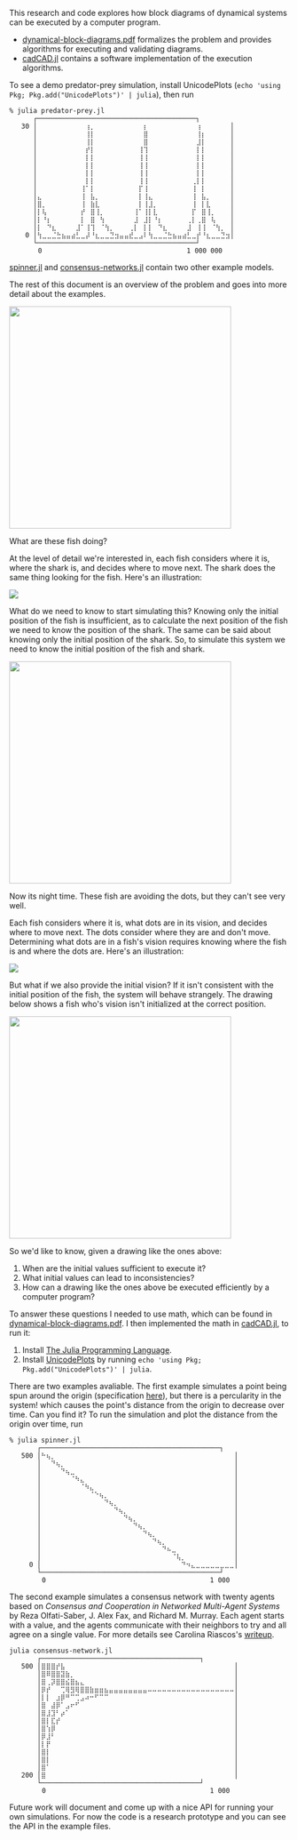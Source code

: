 This research and code explores how block diagrams of dynamical
systems can be executed by a computer program.

- [dynamical-block-diagrams.pdf](/dynamical-block-diagrams.pdf)
  formalizes the problem and provides algorithms for executing and
  validating diagrams.
- [cadCAD.jl](/cadCAD.jl) contains a software implementation of the
  execution algorithms.

To see a demo predator-prey simulation, install UnicodePlots (`echo
'using Pkg; Pkg.add("UnicodePlots")' | julia`), then run

```
% julia predator-prey.jl
      ┌────────────────────────────────────────┐
   30 │⠀⠀⠀⠀⠀⠀⠀⠀⠀⠀⢰⡀⠀⠀⠀⠀⠀⠀⠀⠀⠀⠀⡆⠀⠀⠀⠀⠀⠀⠀⠀⠀⠀⢰⠀⠀⠀⠀⠀⠀│
      │⠀⠀⠀⠀⠀⠀⠀⠀⠀⠀⢸⡇⠀⠀⠀⠀⠀⠀⠀⠀⠀⠀⣿⠀⠀⠀⠀⠀⠀⠀⠀⠀⠀⢸⡆⠀⠀⠀⠀⠀│
      │⠀⠀⠀⠀⠀⠀⠀⠀⠀⠀⢸⡇⠀⠀⠀⠀⠀⠀⠀⠀⠀⠀⣿⠀⠀⠀⠀⠀⠀⠀⠀⠀⠀⣸⡇⠀⠀⠀⠀⠀│
      │⠀⠀⠀⠀⠀⠀⠀⠀⠀⠀⡞⡇⠀⠀⠀⠀⠀⠀⠀⠀⠀⢸⢹⠀⠀⠀⠀⠀⠀⠀⠀⠀⠀⡇⡇⠀⠀⠀⠀⠀│
      │⠀⠀⠀⠀⠀⠀⠀⠀⠀⠀⡇⡇⠀⠀⠀⠀⠀⠀⠀⠀⠀⢸⢸⠀⠀⠀⠀⠀⠀⠀⠀⠀⠀⡇⡇⠀⠀⠀⠀⠀│
      │⠀⠀⠀⠀⠀⠀⠀⠀⠀⠀⡇⡇⠀⠀⠀⠀⠀⠀⠀⠀⠀⢸⢸⠀⠀⠀⠀⠀⠀⠀⠀⠀⠀⡇⡇⠀⠀⠀⠀⠀│
      │⠀⠀⠀⠀⠀⠀⠀⠀⠀⠀⡇⡇⠀⠀⠀⠀⠀⠀⠀⠀⠀⢸⢸⠀⠀⠀⠀⠀⠀⠀⠀⠀⠀⡇⡇⠀⠀⠀⠀⠀│
      │⠀⠀⠀⠀⠀⠀⠀⠀⠀⠀⡇⡇⠀⠀⠀⠀⠀⠀⠀⠀⠀⢸⢸⠀⠀⠀⠀⠀⠀⠀⠀⠀⢀⡇⡇⠀⠀⠀⠀⠀│
      │⠀⠀⠀⠀⠀⠀⠀⠀⠀⢸⠁⡇⠀⠀⠀⠀⠀⠀⠀⠀⠀⡏⢸⠀⠀⠀⠀⠀⠀⠀⠀⠀⢸⠀⡇⠀⠀⠀⠀⠀│
      │⣄⠀⠀⠀⠀⠀⠀⠀⠀⢸⠀⣧⡀⠀⠀⠀⠀⠀⠀⠀⠀⡇⢸⣄⠀⠀⠀⠀⠀⠀⠀⠀⢸⠀⣧⡀⠀⠀⠀⠀│
      │⣿⡀⠀⠀⠀⠀⠀⠀⠀⢸⠀⣷⣇⠀⠀⠀⠀⠀⠀⠀⠀⡇⢸⣸⡀⠀⠀⠀⠀⠀⠀⠀⢸⠀⡇⣇⠀⠀⠀⠀│
      │⡇⢧⠀⠀⠀⠀⠀⠀⠀⡞⠀⣿⢸⡀⠀⠀⠀⠀⠀⠀⢸⠁⢸⡇⣇⠀⠀⠀⠀⠀⠀⠀⡏⠀⣿⢸⡀⠀⠀⠀│
      │⡇⠘⡆⠀⠀⠀⠀⠀⠀⡇⠀⣿⠀⢳⠀⠀⠀⠀⠀⠀⣸⠀⣸⡇⠘⡆⠀⠀⠀⠀⠀⢀⡇⢀⣿⠀⢧⠀⠀⠀│
      │⡇⠀⠙⣆⠀⠀⠀⠀⣸⠁⢸⢹⠀⠈⢳⡀⠀⠀⠀⢀⡇⠀⡇⡇⠀⠙⣆⠀⠀⠀⠀⣸⠀⢸⢸⠀⠈⢳⡀⠀│
    0 │⢳⣀⣀⣈⣓⣦⣤⣴⣃⣀⡼⠘⣆⣀⣀⣙⣲⣤⣤⣞⣀⣠⠇⢳⣀⣀⣈⣓⣦⣤⣴⣃⣀⡞⠘⣆⣀⣀⣙⣲│
      └────────────────────────────────────────┘
      ⠀0⠀⠀⠀⠀⠀⠀⠀⠀⠀⠀⠀⠀⠀⠀⠀⠀⠀⠀⠀⠀⠀⠀⠀⠀⠀⠀⠀⠀⠀⠀1 000 000
```

[spinner.jl](spinner.jl) and
[consensus-networks.jl](consensus-networks.jl) contain two other
example models.

The rest of this document is an overview of the problem and goes into
more detail about the examples.

<img src="https://github.com/user-attachments/assets/9518167d-cb81-4cd9-bc31-e3a18526bfe7" width="400px" />

What are these fish doing?

At the level of detail we're interested in, each fish considers where
it is, where the shark is, and decides where to move next. The shark
does the same thing looking for the fish. Here's an illustration:

  <img src="https://percisely.xyz/fish-diagrams/xymatrix_0.svg" />

What do we need to know to start simulating this? Knowing only the
initial position of the fish is insufficient, as to calculate the next
position of the fish we need to know the position of the shark. The
same can be said about knowing only the initial position of the
shark. So, to simulate this system we need to know the initial
position of the fish and shark.

  <img src="https://github.com/user-attachments/assets/f23e4125-035f-43be-b834-7ce37019a824" width="400px" />

Now its night time. These fish are avoiding the dots, but they can't
see very well.

Each fish considers where it is, what dots are in its vision, and
decides where to move next. The dots consider where they are and don't
move. Determining what dots are in a fish's vision requires knowing
where the fish is and where the dots are. Here's an illustration:

  <img src="https://percisely.xyz/fish-diagrams/xymatrix_1.svg" />

But what if we also provide the initial vision? If it isn't consistent
with the initial position of the fish, the system will behave
strangely. The drawing below shows a fish who's vision isn't
initialized at the correct position.

  <img src="https://github.com/user-attachments/assets/b1f8940a-6437-4b25-8d05-b7823a7ee7ca" width="400px" />

So we'd like to know, given a drawing like the ones above:

1. When are the initial values sufficient to execute it?
2. What initial values can lead to inconsistencies?
3. How can a drawing like the ones above be executed efficiently by a computer program?

To answer these questions I needed to use math, which can be found in
[dynamical-block-diagrams.pdf](/dynamical-block-diagrams.pdf). I then
implemented the math in [cadCAD.jl](/cadCAD.jl), to run it:

1. Install [The Julia Programming Language]([url](https://julialang.org/)).
2. Install [UnicodePlots]([url](https://github.com/JuliaPlots/UnicodePlots.jl/tree/main)) by running `echo 'using Pkg; Pkg.add("UnicodePlots")' | julia`.

There are two examples avaliable. The first example simulates a point
being spun around the origin (specification
[here](https://hackmd.io/@ekez/HJTHYT8NA)), but there is a percularity
in the system! which causes the point's distance from the origin to
decrease over time. Can you find it? To run the simulation and plot
the distance from the origin over time, run

```
% julia spinner.jl
       ┌─────────────────────────────────────────────┐
   500 │⠓⢦⡀⠀⠀⠀⠀⠀⠀⠀⠀⠀⠀⠀⠀⠀⠀⠀⠀⠀⠀⠀⠀⠀⠀⠀⠀⠀⠀⠀⠀⠀⠀⠀⠀⠀⠀⠀⠀⠀│
       │⠀⠀⠙⢦⡀⠀⠀⠀⠀⠀⠀⠀⠀⠀⠀⠀⠀⠀⠀⠀⠀⠀⠀⠀⠀⠀⠀⠀⠀⠀⠀⠀⠀⠀⠀⠀⠀⠀⠀⠀│
       │⠀⠀⠀⠀⠙⢦⣀⠀⠀⠀⠀⠀⠀⠀⠀⠀⠀⠀⠀⠀⠀⠀⠀⠀⠀⠀⠀⠀⠀⠀⠀⠀⠀⠀⠀⠀⠀⠀⠀⠀│
       │⠀⠀⠀⠀⠀⠀⠈⠳⣄⠀⠀⠀⠀⠀⠀⠀⠀⠀⠀⠀⠀⠀⠀⠀⠀⠀⠀⠀⠀⠀⠀⠀⠀⠀⠀⠀⠀⠀⠀⠀│
       │⠀⠀⠀⠀⠀⠀⠀⠀⠈⠳⣄⠀⠀⠀⠀⠀⠀⠀⠀⠀⠀⠀⠀⠀⠀⠀⠀⠀⠀⠀⠀⠀⠀⠀⠀⠀⠀⠀⠀⠀│
       │⠀⠀⠀⠀⠀⠀⠀⠀⠀⠀⠈⠑⢦⡀⠀⠀⠀⠀⠀⠀⠀⠀⠀⠀⠀⠀⠀⠀⠀⠀⠀⠀⠀⠀⠀⠀⠀⠀⠀⠀│
       │⠀⠀⠀⠀⠀⠀⠀⠀⠀⠀⠀⠀⠀⠙⢦⡀⠀⠀⠀⠀⠀⠀⠀⠀⠀⠀⠀⠀⠀⠀⠀⠀⠀⠀⠀⠀⠀⠀⠀⠀│
       │⠀⠀⠀⠀⠀⠀⠀⠀⠀⠀⠀⠀⠀⠀⠀⠙⢦⡀⠀⠀⠀⠀⠀⠀⠀⠀⠀⠀⠀⠀⠀⠀⠀⠀⠀⠀⠀⠀⠀⠀│
       │⠀⠀⠀⠀⠀⠀⠀⠀⠀⠀⠀⠀⠀⠀⠀⠀⠀⠙⢦⡀⠀⠀⠀⠀⠀⠀⠀⠀⠀⠀⠀⠀⠀⠀⠀⠀⠀⠀⠀⠀│
       │⠀⠀⠀⠀⠀⠀⠀⠀⠀⠀⠀⠀⠀⠀⠀⠀⠀⠀⠀⠙⢦⡀⠀⠀⠀⠀⠀⠀⠀⠀⠀⠀⠀⠀⠀⠀⠀⠀⠀⠀│
       │⠀⠀⠀⠀⠀⠀⠀⠀⠀⠀⠀⠀⠀⠀⠀⠀⠀⠀⠀⠀⠀⠙⢦⡀⠀⠀⠀⠀⠀⠀⠀⠀⠀⠀⠀⠀⠀⠀⠀⠀│
       │⠀⠀⠀⠀⠀⠀⠀⠀⠀⠀⠀⠀⠀⠀⠀⠀⠀⠀⠀⠀⠀⠀⠀⠙⢦⡀⠀⠀⠀⠀⠀⠀⠀⠀⠀⠀⠀⠀⠀⠀│
       │⠀⠀⠀⠀⠀⠀⠀⠀⠀⠀⠀⠀⠀⠀⠀⠀⠀⠀⠀⠀⠀⠀⠀⠀⠀⠙⠦⣀⠀⠀⠀⠀⠀⠀⠀⠀⠀⠀⠀⠀│
       │⠀⠀⠀⠀⠀⠀⠀⠀⠀⠀⠀⠀⠀⠀⠀⠀⠀⠀⠀⠀⠀⠀⠀⠀⠀⠀⠀⠈⢧⡀⠀⠀⠀⠀⠀⠀⠀⠀⠀⠀│
     0 │⠀⠀⠀⠀⠀⠀⠀⠀⠀⠀⠀⠀⠀⠀⠀⠀⠀⠀⠀⠀⠀⠀⠀⠀⠀⠀⠀⠀⠀⠙⠲⣄⣀⣀⣀⣀⣀⣀⣀⣀│
       └─────────────────────────────────────────────┘
       ⠀0⠀⠀⠀⠀⠀⠀⠀⠀⠀⠀⠀⠀⠀⠀⠀⠀⠀⠀⠀⠀⠀⠀⠀⠀⠀⠀⠀⠀⠀⠀⠀⠀⠀⠀1 000
```

The second example simulates a consensus network with twenty agents
based on _Consensus and Cooperation in Networked Multi-Agent Systems_
by Reza Olfati-Saber, J. Alex Fax, and Richard M. Murray. Each agent
starts with a value, and the agents communicate with their neighbors
to try and all agree on a single value. For more details see Carolina
Riascos's [writeup](/Network-Games.pdf).

```
julia consensus-network.jl
       ┌────────────────────────────────────────┐
   500 │⣿⣿⣿⡞⣧⠀⠀⠀⠀⠀⠀⠀⠀⠀⠀⠀⠀⠀⠀⠀⠀⠀⠀⠀⠀⠀⠀⠀⠀⠀⠀⠀⠀⠀⠀⠀⠀⠀⠀⠀│
       │⣿⠿⣿⣿⣽⣷⡀⠀⠀⠀⠀⠀⠀⠀⠀⠀⠀⠀⠀⠀⠀⠀⠀⠀⠀⠀⠀⠀⠀⠀⠀⠀⠀⠀⠀⠀⠀⠀⠀⠀│
       │⣿⢀⡽⣿⣿⣮⣿⣦⣄⠀⠀⠀⠀⠀⠀⠀⠀⠀⠀⠀⠀⠀⠀⠀⠀⠀⠀⠀⠀⠀⠀⠀⠀⠀⠀⠀⠀⠀⠀⠀│
       │⡿⡞⠀⠀⢉⢿⣻⢿⣿⣿⣷⣶⣶⣦⣤⣤⣤⣤⣤⣤⣤⣤⠤⠤⠤⠤⠤⠤⠤⠤⠤⠤⠤⠤⠤⠤⠤⠤⠤⠤│
       │⡇⡇⠀⣰⡿⠛⠉⢉⣠⠴⠒⠋⠉⠉⠀⠀⠀⠀⠀⠀⠀⠀⠀⠀⠀⠀⠀⠀⠀⠀⠀⠀⠀⠀⠀⠀⠀⠀⠀⠀│
       │⣿⠀⣼⡿⠁⣠⠖⠋⠀⠀⠀⠀⠀⠀⠀⠀⠀⠀⠀⠀⠀⠀⠀⠀⠀⠀⠀⠀⠀⠀⠀⠀⠀⠀⠀⠀⠀⠀⠀⠀│
       │⣿⣸⣹⠃⡴⠁⠀⠀⠀⠀⠀⠀⠀⠀⠀⠀⠀⠀⠀⠀⠀⠀⠀⠀⠀⠀⠀⠀⠀⠀⠀⠀⠀⠀⠀⠀⠀⠀⠀⠀│
       │⣿⡇⣏⡞⠀⠀⠀⠀⠀⠀⠀⠀⠀⠀⠀⠀⠀⠀⠀⠀⠀⠀⠀⠀⠀⠀⠀⠀⠀⠀⠀⠀⠀⠀⠀⠀⠀⠀⠀⠀│
       │⣿⢱⡿⠀⠀⠀⠀⠀⠀⠀⠀⠀⠀⠀⠀⠀⠀⠀⠀⠀⠀⠀⠀⠀⠀⠀⠀⠀⠀⠀⠀⠀⠀⠀⠀⠀⠀⠀⠀⠀│
       │⡿⣸⠃⠀⠀⠀⠀⠀⠀⠀⠀⠀⠀⠀⠀⠀⠀⠀⠀⠀⠀⠀⠀⠀⠀⠀⠀⠀⠀⠀⠀⠀⠀⠀⠀⠀⠀⠀⠀⠀│
       │⡇⡟⠀⠀⠀⠀⠀⠀⠀⠀⠀⠀⠀⠀⠀⠀⠀⠀⠀⠀⠀⠀⠀⠀⠀⠀⠀⠀⠀⠀⠀⠀⠀⠀⠀⠀⠀⠀⠀⠀│
       │⣿⡇⠀⠀⠀⠀⠀⠀⠀⠀⠀⠀⠀⠀⠀⠀⠀⠀⠀⠀⠀⠀⠀⠀⠀⠀⠀⠀⠀⠀⠀⠀⠀⠀⠀⠀⠀⠀⠀⠀│
       │⣿⡇⠀⠀⠀⠀⠀⠀⠀⠀⠀⠀⠀⠀⠀⠀⠀⠀⠀⠀⠀⠀⠀⠀⠀⠀⠀⠀⠀⠀⠀⠀⠀⠀⠀⠀⠀⠀⠀⠀│
       │⣿⠁⠀⠀⠀⠀⠀⠀⠀⠀⠀⠀⠀⠀⠀⠀⠀⠀⠀⠀⠀⠀⠀⠀⠀⠀⠀⠀⠀⠀⠀⠀⠀⠀⠀⠀⠀⠀⠀⠀│
   200 │⣿⠀⠀⠀⠀⠀⠀⠀⠀⠀⠀⠀⠀⠀⠀⠀⠀⠀⠀⠀⠀⠀⠀⠀⠀⠀⠀⠀⠀⠀⠀⠀⠀⠀⠀⠀⠀⠀⠀⠀│
       └────────────────────────────────────────┘
       ⠀0⠀⠀⠀⠀⠀⠀⠀⠀⠀⠀⠀⠀⠀⠀⠀⠀⠀⠀⠀⠀⠀⠀⠀⠀⠀⠀⠀⠀⠀⠀⠀⠀⠀⠀1 000
```

Future work will document and come up with a nice API for running your
own simulations. For now the code is a research prototype and you can
see the API in the example files.
